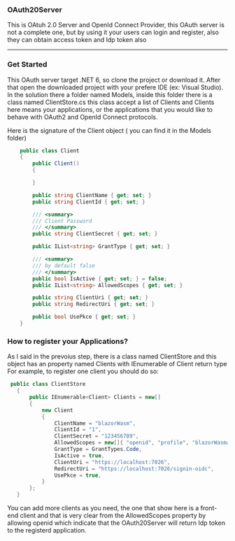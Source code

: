 ### OAuth20Server
This is OAtuh 2.0 Server and OpenId Connect Provider, this OAuth server is not a complete one,
but by using it your users can login and register, also they can obtain access token and Idp token also

---
### Get Started
This OAuth server target .NET 6, so clone the project or download it. After that open the downloaded project with your prefere IDE (ex: Visual Studio).
In the solution there a folder named Models, inside this folder there is a class named ClientStore.cs this class accept a list of Clients and Clients here
means your applications, or the applications that you would like to behave with  OAuth2 and OpenId Connect protocols.

Here is the signature of the Client object ( you can find it in the Models folder)
```C#
    public class Client
    {
        public Client()
        {

        }

        public string ClientName { get; set; }
        public string ClientId { get; set; }

        /// <summary>
        /// Client Password
        /// </summary>
        public string ClientSecret { get; set; }

        public IList<string> GrantType { get; set; }

        /// <summary>
        /// by default false
        /// </summary>
        public bool IsActive { get; set; } = false;
        public IList<string> AllowedScopes { get; set; }

        public string ClientUri { get; set; }
        public string RedirectUri { get; set; }

        public bool UsePkce { get; set; }
    }
 ```
 ### How to register your Applications?
 As I said in the prevoius step, there is a class named ClientStore and this object has an property named Clients with IEnumerable of Client  return type
 For example, to register one client you should do so:
 ```C#
  public class ClientStore
    {
        public IEnumerable<Client> Clients = new[]
        {
            new Client
            {
                ClientName = "blazorWasm",
                ClientId = "1",
                ClientSecret = "123456789",
                AllowedScopes = new[]{ "openid", "profile", "blazorWasmapi.readandwrite" },
                GrantType = GrantTypes.Code,
                IsActive = true,
                ClientUri = "https://localhost:7026",
                RedirectUri = "https://localhost:7026/signin-oidc",
                UsePkce = true,
            }
        };
    }
 ```
 You can add more clients as you need, the one that show here is a front-end client and that is very clear from the AllowedScopes property by allowing openid which indicate that the OAuth20Server will return Idp token to the registerd application.
